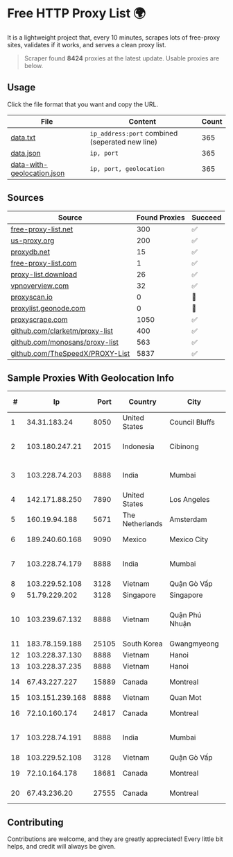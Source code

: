 
# Free HTTP Proxy List 🌍

It is a lightweight project that, every 10 minutes, scrapes lots of free-proxy sites, validates if it works, and serves a clean proxy list.


> Scraper found **8424** proxies at the latest update. Usable proxies are below.

## Usage

Click the file format that you want and copy the URL.


|File|Content|Count|
|----|-------|-----|
|[data.txt](https://raw.githubusercontent.com/themiralay/Proxy-List-World/master/data.txt)|`ip_address:port` combined (seperated new line)|365|
|[data.json](https://raw.githubusercontent.com/themiralay/Proxy-List-World/master/data.json)|`ip, port`|365|
|[data-with-geolocation.json](https://raw.githubusercontent.com/themiralay/Proxy-List-World/master/data-with-geolocation.json)|`ip, port, geolocation`|365|

## Sources

|Source|Found Proxies|Succeed|
|------|-------------|-------|
|[free-proxy-list.net](https://free-proxy-list.net)|300|✅|
|[us-proxy.org](https://www.us-proxy.org)|200|✅|
|[proxydb.net](http://proxydb.net)|15|✅|
|[free-proxy-list.com](https://free-proxy-list.com/?page=&port=&type%5B%5D=http&type%5B%5D=https&up_time=0&search=Search)|1|✅|
|[proxy-list.download](https://www.proxy-list.download/HTTP)|26|✅|
|[vpnoverview.com](https://vpnoverview.com/privacy/anonymous-browsing/free-proxy-servers)|32|✅|
|[proxyscan.io](https://www.proxyscan.io)|0|🚫|
|[proxylist.geonode.com](https://proxylist.geonode.com/api/proxy-list?limit=300&page=1&sort_by=lastChecked&sort_type=desc&protocols=http,https)|0|🚫|
|[proxyscrape.com](https://api.proxyscrape.com/v2/?request=displayproxies&protocol=http&timeout=10000&country=all&ssl=all&anonymity=all)|1050|✅|
|[github.com/clarketm/proxy-list](https://raw.githubusercontent.com/clarketm/proxy-list/master/proxy-list-raw.txt)|400|✅|
|[github.com/monosans/proxy-list](https://raw.githubusercontent.com/monosans/proxy-list/main/proxies/http.txt)|563|✅|
|[github.com/TheSpeedX/PROXY-List](https://raw.githubusercontent.com/TheSpeedX/PROXY-List/master/http.txt)|5837|✅|


## Sample Proxies With Geolocation Info

|#|Ip|Port|Country|City|Internet Service Provider|
|-|--|----|-------|----|-------------------------|
|1|34.31.183.24|8050|United States|Council Bluffs|Google LLC|
|2|103.180.247.21|2015|Indonesia|Cibinong|PT Cakrawala Sarana Solusindo|
|3|103.228.74.203|8888|India|Mumbai|Suvan Medi Care Unit Pvt Ltd|
|4|142.171.88.250|7890|United States|Los Angeles|Multacom Corporation|
|5|160.19.94.188|5671|The Netherlands|Amsterdam|Stallion Network Services Limited|
|6|189.240.60.168|9090|Mexico|Mexico City|Uninet S.A. de C.V.|
|7|103.228.74.179|8888|India|Mumbai|Suvan Medi Care Unit Pvt Ltd|
|8|103.229.52.108|3128|Vietnam|Quận Gò Vấp|CLOVIET|
|9|51.79.229.202|3128|Singapore|Singapore|OVH Hosting|
|10|103.239.67.132|8888|Vietnam|Quận Phú Nhuận|Viet Digital Technology Liability Company|
|11|183.78.159.188|25105|South Korea|Gwangmyeong|Korea Telecom|
|12|103.228.37.130|8888|Vietnam|Hanoi|DXT|
|13|103.228.37.235|8888|Vietnam|Hanoi|DXT|
|14|67.43.227.227|15889|Canada|Montreal|GloboTech Communications|
|15|103.151.239.168|8888|Vietnam|Quan Mot|VIETBRANDS|
|16|72.10.160.174|24817|Canada|Montreal|GloboTech Communications|
|17|103.228.74.191|8888|India|Mumbai|Suvan Medi Care Unit Pvt Ltd|
|18|103.229.52.108|3128|Vietnam|Quận Gò Vấp|CLOVIET|
|19|72.10.164.178|18681|Canada|Montreal|GloboTech Communications|
|20|67.43.236.20|27555|Canada|Montreal|GloboTech Communications|



## Contributing

Contributions are welcome, and they are greatly appreciated! Every
little bit helps, and credit will always be given.

